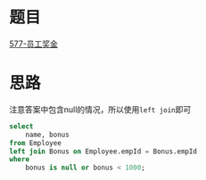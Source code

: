# 题目
[577-员工奖金](https://leetcode-cn.com/problems/employee-bonus/)

# 思路
注意答案中包含null的情况，所以使用`left join`即可


```sql
select 
    name, bonus 
from Employee 
left join Bonus on Employee.empId = Bonus.empId 
where 
    bonus is null or bonus < 1000;
```